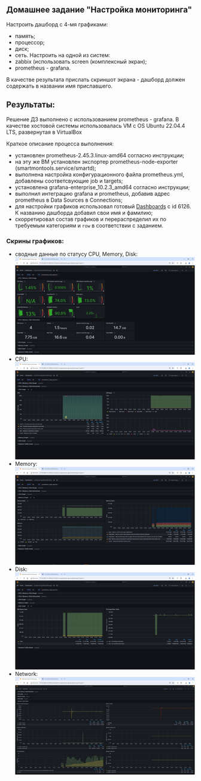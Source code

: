 Домашнее задание "Настройка мониторинга"
-----------------------------------------
Настроить дашборд с 4-мя графиками:
- память;
- процессор;
- диск;
- сеть.
Настроить на одной из систем:
- zabbix (использовать screen (комплексный экран);
- prometheus - grafana.

В качестве результата прислать скриншот экрана - дашборд должен содержать в названии имя приславшего.

Результаты:
-----------------------------------------
Решение ДЗ выполнено с использованием prometheus - grafana.
В качестве хостовой системы использовалась VM c OS Ubuntu 22.04.4 LTS, развернутая в VirtualBox

Краткое описание процесса выполнения:
- установлен prometheus-2.45.3.linux-amd64 согласно инструкции;
- на эту же ВМ установлен экспортер prometheus-node-exporter (smartmontools.service/smartd);
- выполнена настройка конфигурационного файла prometheus.yml, добавлены соответсвующие job и targets;
- установлена grafana-enterprise_10.2.3_amd64 согласно инструкции;
- выполнил интеграцию grafana и prometheus, добавив адрес prometheus в Data Sources в Connections;
- для настройки графиков использовал готовый [Dashboards](https://grafana.com/grafana/dashboards/6126-node-dashboard/) с id 6126.
  К названию дашборда добавил свои имя и фамилию; 
- скорретировал состав графиков и перераспределил их по требуемым категориям и `row` в соответствии с заданием.

### Скрины графиков:
- сводные данные по статусу CPU, Memory, Disk:
![Image 1](https://github.com/egorvshch/linux_pro_admin_course/blob/main/homework15/screenshots/screen_01.JPG)
- CPU:
![Image 1](https://github.com/egorvshch/linux_pro_admin_course/blob/main/homework15/screenshots/screen_02.JPG)
- Memory:
![Image 1](https://github.com/egorvshch/linux_pro_admin_course/blob/main/homework15/screenshots/screen_03.JPG)
- Disk:
![Image 1](https://github.com/egorvshch/linux_pro_admin_course/blob/main/homework15/screenshots/screen_04.JPG)
- Network:
![Image 1](https://github.com/egorvshch/linux_pro_admin_course/blob/main/homework15/screenshots/screen_05.JPG)


